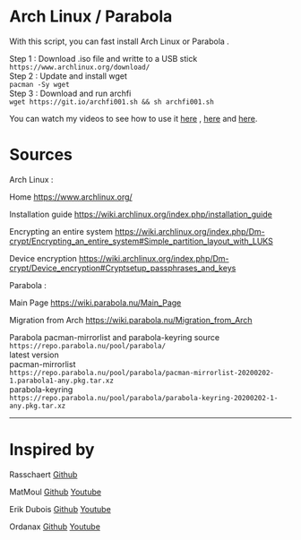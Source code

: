 # Arch Linux / Parabola 

With this script, you can fast install Arch Linux or Parabola .

Step 1 : Download .iso file and writte to a USB stick<br/> 
`https://www.archlinux.org/download/`<br/> 
Step 2 : Update and install wget<br/> 
`pacman -Sy wget`<br/>
Step 3 : Download and run archfi<br/> 
`wget https://git.io/archfi001.sh && sh archfi001.sh`

You can watch my videos to see how to use it [here](https://www.youtube.com/watch?v=5QV8zoRu7ig) , [here](https://www.youtube.com/watch?v=v-f2F57iX74) and [here](https://www.youtube.com/watch?v=AQ7CUJ8bFio).
 
# Sources

Arch Linux :

Home https://www.archlinux.org/

Installation guide https://wiki.archlinux.org/index.php/installation_guide

Encrypting an entire system https://wiki.archlinux.org/index.php/Dm-crypt/Encrypting_an_entire_system#Simple_partition_layout_with_LUKS

Device encryption https://wiki.archlinux.org/index.php/Dm-crypt/Device_encryption#Cryptsetup_passphrases_and_keys


Parabola :

Main Page https://wiki.parabola.nu/Main_Page

Migration from Arch https://wiki.parabola.nu/Migration_from_Arch

Parabola pacman-mirrorlist and parabola-keyring source<br/>
`https://repo.parabola.nu/pool/parabola/`<br/> 
latest version<br/> 
pacman-mirrorlist <br/> 
`https://repo.parabola.nu/pool/parabola/pacman-mirrorlist-20200202-1.parabola1-any.pkg.tar.xz`<br/>
parabola-keyring <br/> 
`https://repo.parabola.nu/pool/parabola/parabola-keyring-20200202-1-any.pkg.tar.xz`
    
-------------------------------------------------

# Inspired by 

Rasschaert [Github](https://github.com/rasschaert?tab=repositories)   

MatMoul [Github](https://github.com/MatMoul)   [Youtube](https://www.youtube.com/channel/UCxCHi4Yj8U7Zo9S8muK4iRg)

Erik Dubois [Github](https://github.com/erikdubois)   [Youtube](https://www.youtube.com/user/maclover696)

Ordanax [Github](https://github.com/ordanax)   [Youtube](https://www.youtube.com/channel/UC-dTYf8Gc0Y1ZMrLKvOMBgw)









